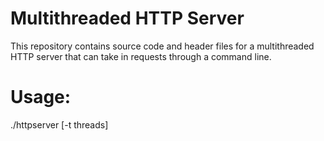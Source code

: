 # Multithreaded HTTP Server

This repository contains source code and header files for a multithreaded HTTP server that can take in 
requests through a command line.

# Usage:

  ./httpserver [-t threads] <port>
